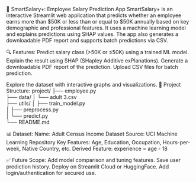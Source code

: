 💼 SmartSalary+: Employee Salary Prediction App
SmartSalary+ is an interactive Streamlit web application that predicts whether an employee earns more than $50K or less than or equal to $50K annually based on key demographic and professional features. It uses a machine learning model and explains predictions using SHAP values. The app also generates a downloadable PDF report and supports batch predictions via CSV.

🔍 Features:
Predict salary class (>50K or ≤50K) using a trained ML model.
Explain the result using SHAP (SHapley Additive exPlanations).
Generate a downloadable PDF report of the prediction.
Upload CSV files for batch prediction.

Explore the dataset with interactive graphs and visualizations.
📁 Project Structure:
project/
├── employee.py                  
├── data/
│   └── adult 3.csv              
├── utils/
│   ├── train_model.py          
│   ├── preprocess.py            
│   └── predict.py              
└── README.md   

📊 Dataset:
Name: Adult Census Income Dataset
Source: UCI Machine Learning Repository
Key Features: Age, Education, Occupation, Hours-per-week, Native Country, etc.
Derived Feature: experience = age - 18

✅ Future Scope:
Add model comparison and tuning features.
Save user prediction history.
Deploy on Streamlit Cloud or HuggingFace.
Add login/authentication for secured use.
